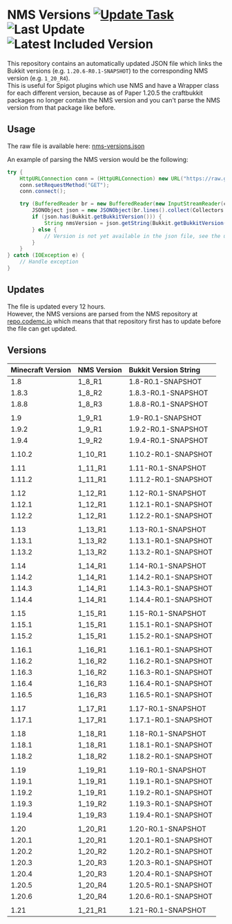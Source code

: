 # NMS Versions [![Update Task](https://img.shields.io/github/actions/workflow/status/Rapha149/NMSVersions/update.yml?logo=github&label=Update%20Task)](https://github.com/Rapha149/NMSVersions/actions/workflows/update.yml) <!-- date_start -->![Last Update](https://img.shields.io/badge/Last%20Update-2024%2F06%2F20%2020%3A42%20UTC-blue)<!-- date_end --> <!-- latest_version_start -->![Latest Included Version](https://img.shields.io/badge/Latest%20Included%20Version-1.21-slateblue)<!-- latest_version_end -->

This repository contains an automatically updated JSON file which links the Bukkit versions (e.g. `1.20.6-R0.1-SNAPSHOT`) to the corresponding NMS version (e.g. `1_20_R4`).  
This is useful for Spigot plugins which use NMS and have a Wrapper class for each different version, because as of Paper 1.20.5 the craftbukkit packages no longer contain the NMS version and you can't parse the NMS version from that package like before.

## Usage

The raw file is available here: [nms-versions.json](https://raw.githubusercontent.com/Rapha149/NMSVersions/main/nms-versions.json)

An example of parsing the NMS version would be the following:
```java
try {
    HttpURLConnection conn = (HttpURLConnection) new URL("https://raw.githubusercontent.com/Rapha149/NMSVersions/main/nms-versions.json").openConnection();
    conn.setRequestMethod("GET");
    conn.connect();

    try (BufferedReader br = new BufferedReader(new InputStreamReader(conn.getInputStream()))) {
        JSONObject json = new JSONObject(br.lines().collect(Collectors.joining()));
        if (json.has(Bukkit.getBukkitVersion())) {
            String nmsVersion = json.getString(Bukkit.getBukkitVersion());
        } else {
            // Version is not yet available in the json file, see the updates section
        }
    }
} catch (IOException e) {
    // Handle exception
}
```

## Updates

The file is updated every 12 hours.  
However, the NMS versions are parsed from the NMS repository at [repo.codemc.io](https://repo.codemc.io/#browse/browse:nms:org%2Fspigotmc%2Fspigot) which means that that repository first has to update before the file can get updated.

## Versions

<!-- versions_start -->
| Minecraft Version   | NMS Version   | Bukkit Version String   |
|:--------------------|:--------------|:------------------------|
| 1.8                 | 1_8_R1        | 1.8-R0.1-SNAPSHOT       |
| 1.8.3               | 1_8_R2        | 1.8.3-R0.1-SNAPSHOT     |
| 1.8.8               | 1_8_R3        | 1.8.8-R0.1-SNAPSHOT     |
|                     |               |                         |
| 1.9                 | 1_9_R1        | 1.9-R0.1-SNAPSHOT       |
| 1.9.2               | 1_9_R1        | 1.9.2-R0.1-SNAPSHOT     |
| 1.9.4               | 1_9_R2        | 1.9.4-R0.1-SNAPSHOT     |
|                     |               |                         |
| 1.10.2              | 1_10_R1       | 1.10.2-R0.1-SNAPSHOT    |
|                     |               |                         |
| 1.11                | 1_11_R1       | 1.11-R0.1-SNAPSHOT      |
| 1.11.2              | 1_11_R1       | 1.11.2-R0.1-SNAPSHOT    |
|                     |               |                         |
| 1.12                | 1_12_R1       | 1.12-R0.1-SNAPSHOT      |
| 1.12.1              | 1_12_R1       | 1.12.1-R0.1-SNAPSHOT    |
| 1.12.2              | 1_12_R1       | 1.12.2-R0.1-SNAPSHOT    |
|                     |               |                         |
| 1.13                | 1_13_R1       | 1.13-R0.1-SNAPSHOT      |
| 1.13.1              | 1_13_R2       | 1.13.1-R0.1-SNAPSHOT    |
| 1.13.2              | 1_13_R2       | 1.13.2-R0.1-SNAPSHOT    |
|                     |               |                         |
| 1.14                | 1_14_R1       | 1.14-R0.1-SNAPSHOT      |
| 1.14.2              | 1_14_R1       | 1.14.2-R0.1-SNAPSHOT    |
| 1.14.3              | 1_14_R1       | 1.14.3-R0.1-SNAPSHOT    |
| 1.14.4              | 1_14_R1       | 1.14.4-R0.1-SNAPSHOT    |
|                     |               |                         |
| 1.15                | 1_15_R1       | 1.15-R0.1-SNAPSHOT      |
| 1.15.1              | 1_15_R1       | 1.15.1-R0.1-SNAPSHOT    |
| 1.15.2              | 1_15_R1       | 1.15.2-R0.1-SNAPSHOT    |
|                     |               |                         |
| 1.16.1              | 1_16_R1       | 1.16.1-R0.1-SNAPSHOT    |
| 1.16.2              | 1_16_R2       | 1.16.2-R0.1-SNAPSHOT    |
| 1.16.3              | 1_16_R2       | 1.16.3-R0.1-SNAPSHOT    |
| 1.16.4              | 1_16_R3       | 1.16.4-R0.1-SNAPSHOT    |
| 1.16.5              | 1_16_R3       | 1.16.5-R0.1-SNAPSHOT    |
|                     |               |                         |
| 1.17                | 1_17_R1       | 1.17-R0.1-SNAPSHOT      |
| 1.17.1              | 1_17_R1       | 1.17.1-R0.1-SNAPSHOT    |
|                     |               |                         |
| 1.18                | 1_18_R1       | 1.18-R0.1-SNAPSHOT      |
| 1.18.1              | 1_18_R1       | 1.18.1-R0.1-SNAPSHOT    |
| 1.18.2              | 1_18_R2       | 1.18.2-R0.1-SNAPSHOT    |
|                     |               |                         |
| 1.19                | 1_19_R1       | 1.19-R0.1-SNAPSHOT      |
| 1.19.1              | 1_19_R1       | 1.19.1-R0.1-SNAPSHOT    |
| 1.19.2              | 1_19_R1       | 1.19.2-R0.1-SNAPSHOT    |
| 1.19.3              | 1_19_R2       | 1.19.3-R0.1-SNAPSHOT    |
| 1.19.4              | 1_19_R3       | 1.19.4-R0.1-SNAPSHOT    |
|                     |               |                         |
| 1.20                | 1_20_R1       | 1.20-R0.1-SNAPSHOT      |
| 1.20.1              | 1_20_R1       | 1.20.1-R0.1-SNAPSHOT    |
| 1.20.2              | 1_20_R2       | 1.20.2-R0.1-SNAPSHOT    |
| 1.20.3              | 1_20_R3       | 1.20.3-R0.1-SNAPSHOT    |
| 1.20.4              | 1_20_R3       | 1.20.4-R0.1-SNAPSHOT    |
| 1.20.5              | 1_20_R4       | 1.20.5-R0.1-SNAPSHOT    |
| 1.20.6              | 1_20_R4       | 1.20.6-R0.1-SNAPSHOT    |
|                     |               |                         |
| 1.21                | 1_21_R1       | 1.21-R0.1-SNAPSHOT      |
<!-- versions_end -->
